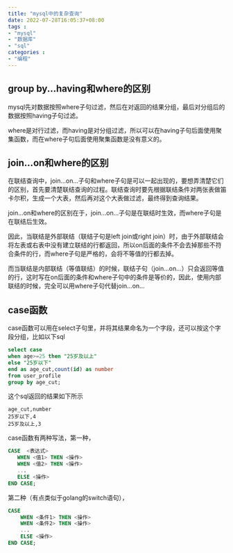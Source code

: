 ```yaml
---
title: "mysql中的复杂查询"
date: 2022-07-28T16:05:37+08:00
tags : 
- "mysql"
- "数据库"
- "sql"
categories : 
- "编程"
---
```


## group by...having和where的区别

mysql先对数据按照where子句过滤，然后在对返回的结果分组，最后对分组后的数据按照having子句过滤。

where是对行过滤，而having是对分组过滤，所以可以在having子句后面使用聚集函数，而在where子句后面使用聚集函数是没有意义的。

## join...on和where的区别

在联结查询中，join...on...子句和where子句是可以一起出现的，要想弄清楚它们的区别，首先要清楚联结查询的过程。联结查询时要先根据联结条件对两张表做笛卡尔积，生成一个大表，然后再对这个大表做过滤，最终得到查询结果。

join...on和where的区别在于，join...on...子句是在联结时生效，而where子句是在联结后生效。

因此，当联结是外部联结（联结子句是left join或right join）时，由于外部联结会将左表或右表中没有建立联结的行都返回，所以on后面的条件不会去掉那些不符合条件的行，而where子句是严格的，会将不等值的行都去掉。

而当联结是内部联结（等值联结）的时候，联结子句（join...on...）只会返回等值的行，这时写在on后面的条件和where子句中的条件是等价的，因此，使用内部联结的时候，完全可以用where子句代替join...on...

## case函数

case函数可以用在select子句里，并将其结果命名为一个字段，还可以按这个字段分组，比如以下sql

```sql
select case 
when age>=25 then "25岁及以上"
else "25岁以下"
end as age_cut,count(id) as number
from user_profile
group by age_cut;
```

这个sql返回的结果如下所示

```
age_cut,number
25岁以下,4
25岁及以上,3
```

case函数有两种写法，第一种，

```sql
CASE  <表达式>
   WHEN <值1> THEN <操作>
   WHEN <值2> THEN <操作>
   ...
   ELSE <操作>
END CASE;
```

第二种（有点类似于golang的switch语句），
```sql
CASE
    WHEN <条件1> THEN <操作>
    WHEN <条件2> THEN <操作>
    ...
    ELSE <操作>
END CASE;
```